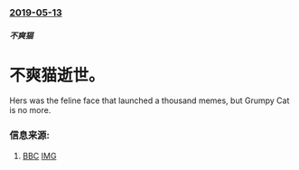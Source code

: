 ### [2019-05-13](/news/2019/05/13/index.md)

##### 不爽猫
# 不爽猫逝世。 

Hers was the feline face that launched a thousand memes, but Grumpy Cat is no more.


### 信息来源:

1. [BBC](https://www.bbc.com/news/world-us-canada-48308638) [IMG](https://ichef.bbci.co.uk/news/1024/branded_news/51F3/production/_106997902_gettyimages-611696954.jpg)
